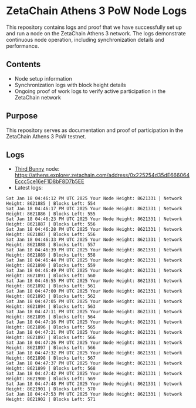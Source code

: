 # ZetaChain Athens 3 PoW Node Logs
This repository contains logs and proof that we have successfully set up and run a node on the ZetaChain Athens 3 network. The logs demonstrate continuous node operation, including synchronization details and performance.

## Contents
- Node setup information
- Synchronization logs with block height details
- Ongoing proof of work logs to verify active participation in the ZetaChain network

## Purpose
This repository serves as documentation and proof of participation in the ZetaChain Athens 3 PoW testnet.

## Logs

- [Third Bunny](https://thirdbunny.xyz/) node: https://athens.explorer.zetachain.com/address/0x225254d35dE666064Eccc5ce16eF1D8bF8D7b5EE
- Latest logs:
```
Sat Jan 18 04:46:12 PM UTC 2025 Your Node Height: 8621331 | Network Height: 8621885 | Blocks Left: 554
Sat Jan 18 04:46:17 PM UTC 2025 Your Node Height: 8621331 | Network Height: 8621886 | Blocks Left: 555
Sat Jan 18 04:46:23 PM UTC 2025 Your Node Height: 8621331 | Network Height: 8621887 | Blocks Left: 556
Sat Jan 18 04:46:28 PM UTC 2025 Your Node Height: 8621331 | Network Height: 8621887 | Blocks Left: 556
Sat Jan 18 04:46:33 PM UTC 2025 Your Node Height: 8621331 | Network Height: 8621888 | Blocks Left: 557
Sat Jan 18 04:46:39 PM UTC 2025 Your Node Height: 8621331 | Network Height: 8621889 | Blocks Left: 558
Sat Jan 18 04:46:44 PM UTC 2025 Your Node Height: 8621331 | Network Height: 8621890 | Blocks Left: 559
Sat Jan 18 04:46:49 PM UTC 2025 Your Node Height: 8621331 | Network Height: 8621891 | Blocks Left: 560
Sat Jan 18 04:46:55 PM UTC 2025 Your Node Height: 8621331 | Network Height: 8621892 | Blocks Left: 561
Sat Jan 18 04:47:00 PM UTC 2025 Your Node Height: 8621331 | Network Height: 8621893 | Blocks Left: 562
Sat Jan 18 04:47:05 PM UTC 2025 Your Node Height: 8621331 | Network Height: 8621894 | Blocks Left: 563
Sat Jan 18 04:47:11 PM UTC 2025 Your Node Height: 8621331 | Network Height: 8621895 | Blocks Left: 564
Sat Jan 18 04:47:16 PM UTC 2025 Your Node Height: 8621331 | Network Height: 8621896 | Blocks Left: 565
Sat Jan 18 04:47:21 PM UTC 2025 Your Node Height: 8621331 | Network Height: 8621897 | Blocks Left: 566
Sat Jan 18 04:47:26 PM UTC 2025 Your Node Height: 8621331 | Network Height: 8621897 | Blocks Left: 566
Sat Jan 18 04:47:32 PM UTC 2025 Your Node Height: 8621331 | Network Height: 8621898 | Blocks Left: 567
Sat Jan 18 04:47:37 PM UTC 2025 Your Node Height: 8621331 | Network Height: 8621899 | Blocks Left: 568
Sat Jan 18 04:47:42 PM UTC 2025 Your Node Height: 8621331 | Network Height: 8621900 | Blocks Left: 569
Sat Jan 18 04:47:48 PM UTC 2025 Your Node Height: 8621331 | Network Height: 8621901 | Blocks Left: 570
Sat Jan 18 04:47:53 PM UTC 2025 Your Node Height: 8621331 | Network Height: 8621902 | Blocks Left: 571
```
